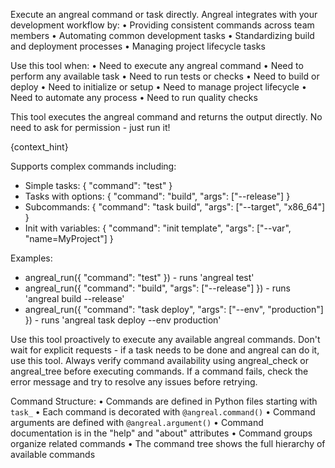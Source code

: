 Execute an angreal command or task directly. Angreal integrates with your development workflow by:
• Providing consistent commands across team members
• Automating common development tasks
• Standardizing build and deployment processes
• Managing project lifecycle tasks

Use this tool when:
• Need to execute any angreal command
• Need to perform any available task
• Need to run tests or checks
• Need to build or deploy
• Need to initialize or setup
• Need to manage project lifecycle
• Need to automate any process
• Need to run quality checks

This tool executes the angreal command and returns the output directly. No need to ask for permission - just run it!

{context_hint}

Supports complex commands including:
- Simple tasks: { "command": "test" }
- Tasks with options: { "command": "build", "args": ["--release"] }
- Subcommands: { "command": "task build", "args": ["--target", "x86_64"] }
- Init with variables: { "command": "init template", "args": ["--var", "name=MyProject"] }

Examples:
- angreal_run({ "command": "test" }) - runs 'angreal test'
- angreal_run({ "command": "build", "args": ["--release"] }) - runs 'angreal build --release'
- angreal_run({ "command": "task deploy", "args": ["--env", "production"] }) - runs 'angreal task deploy --env production'

Use this tool proactively to execute any available angreal commands. Don't wait for explicit requests - if a task needs to be done and angreal can do it, use this tool. Always verify command availability using angreal_check or angreal_tree before executing commands. If a command fails, check the error message and try to resolve any issues before retrying.

Command Structure:
• Commands are defined in Python files starting with `task_`
• Each command is decorated with `@angreal.command()`
• Command arguments are defined with `@angreal.argument()`
• Command documentation is in the "help" and "about" attributes
• Command groups organize related commands
• The command tree shows the full hierarchy of available commands
